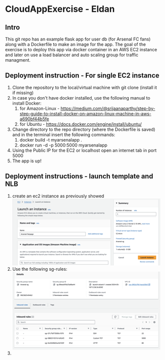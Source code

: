# CloudAppExercise - Eldan
## Intro
This git repo has an example flask app for user db (for Arsenal FC fans) along with a Dockerfile to make an image for the app.
The goal of the exercise is to deploy this app via docker container in an AWS EC2 instance and later on use a load balancer and auto scaling group for traffic managment.

## Deployment instruction - For single EC2 instance
1. Clone the repository to the local/virtual machine with git clone (install it if missing)
2. In case you don't have docker installed, use the following manual to install Docker:
   1. for Amazon-Linux - https://medium.com/@srijaanaparthy/step-by-step-guide-to-install-docker-on-amazon-linux-machine-in-aws-a690bf44b5fe
   2. for Ubuntu - https://docs.docker.com/engine/install/ubuntu/
3. Change directory to the repo directory (where the Dockerfile is saved) and in the terminal insert the following commands:
   1. docker build -t myarsenalapp .
   2. docker run -d -p 5000:5000 myarsenalapp
4. Using the Public IP for the EC2 or localhost open an internet tab in port 5000
5. The app is up!

## Deployment instructions - launch template and NLB

1. create an ec2 instance as previously showed
   ![EC2 settings](images/instance_settings.png)
2. Use the following sg-rules:
   ![SG-rules](images/sg_rules.png)
3. 
